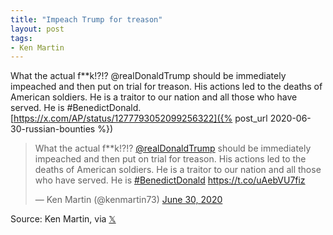 ```yaml
---
title: "Impeach Trump for treason"
layout: post
tags:
- Ken Martin
---
```


What the actual f**k!?!? @realDonaldTrump should be immediately impeached and then put on trial for treason.  His actions led to the deaths of American soldiers. He is a traitor to our nation and all those who have served.  He is #BenedictDonald. [https://x.com/AP/status/1277793052099256322]({% post_url 2020-06-30-russian-bounties %})

<blockquote class="twitter-tweet"><p lang="en" dir="ltr">What the actual f**k!?!? <a href="https://twitter.com/realDonaldTrump?ref_src=twsrc%5Etfw">@realDonaldTrump</a> should be immediately impeached and then put on trial for treason. His actions led to the deaths of American soldiers. He is a traitor to our nation and all those who have served. He is <a href="https://twitter.com/hashtag/BenedictDonald?src=hash&amp;ref_src=twsrc%5Etfw">#BenedictDonald</a> <a href="https://t.co/uAebVU7fiz">https://t.co/uAebVU7fiz</a></p>&mdash; Ken Martin (@kenmartin73) <a href="https://twitter.com/kenmartin73/status/1277802629138169856?ref_src=twsrc%5Etfw">June 30, 2020</a></blockquote> <script async src="https://platform.twitter.com/widgets.js" charset="utf-8"></script>

Source: Ken Martin, via [𝕏](https://x.com)
